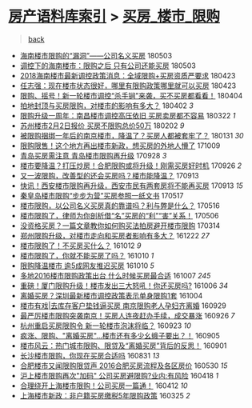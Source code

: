 [房产语料库索引](../../README.md)  > [买房_楼市_限购](买房_楼市_限购.md)
====
> [back](../README.md)

- [海南楼市限购的“漏洞”——公司名义买房](http://jkwz.applinzi.com/ittc/7098881600492405770.html#%E6%B5%B7%E5%8D%97%E6%A5%BC%E5%B8%82%E9%99%90%E8%B4%AD%E7%9A%84%E2%80%9C%E6%BC%8F%E6%B4%9E%E2%80%9D%E2%80%94%E2%80%94%E5%85%AC%E5%8F%B8%E5%90%8D%E4%B9%89%E4%B9%B0%E6%88%BF) 180503  
- [调控下的海南楼市：限购之后 只有公司还能买房](http://jkwz.applinzi.com/ittc/7098810092705285131.html#%E8%B0%83%E6%8E%A7%E4%B8%8B%E7%9A%84%E6%B5%B7%E5%8D%97%E6%A5%BC%E5%B8%82%EF%BC%9A%E9%99%90%E8%B4%AD%E4%B9%8B%E5%90%8E+%E5%8F%AA%E6%9C%89%E5%85%AC%E5%8F%B8%E8%BF%98%E8%83%BD%E4%B9%B0%E6%88%BF) 180503  
- [2018海南楼市最新调控政策消息：全域限购+买房资质严要求](http://jkwz.applinzi.com/ittc/7095217086668473361.html#2018%E6%B5%B7%E5%8D%97%E6%A5%BC%E5%B8%82%E6%9C%80%E6%96%B0%E8%B0%83%E6%8E%A7%E6%94%BF%E7%AD%96%E6%B6%88%E6%81%AF%EF%BC%9A%E5%85%A8%E5%9F%9F%E9%99%90%E8%B4%AD%2B%E4%B9%B0%E6%88%BF%E8%B5%84%E8%B4%A8%E4%B8%A5%E8%A6%81%E6%B1%82) 180423  
- [任志强：现在楼市状态很好，哪里有限购政策哪里就可以买房](http://jkwz.applinzi.com/ittc/7095120738011055115.html#%E4%BB%BB%E5%BF%97%E5%BC%BA%EF%BC%9A%E7%8E%B0%E5%9C%A8%E6%A5%BC%E5%B8%82%E7%8A%B6%E6%80%81%E5%BE%88%E5%A5%BD%EF%BC%8C%E5%93%AA%E9%87%8C%E6%9C%89%E9%99%90%E8%B4%AD%E6%94%BF%E7%AD%96%E5%93%AA%E9%87%8C%E5%B0%B1%E5%8F%AF%E4%BB%A5%E4%B9%B0%E6%88%BF) 180423  
- [限购、摇号！新一轮楼市调控“杀手锏”来袭，买不买房都看看！](http://jkwz.applinzi.com/ittc/7088113432455021579.html#%E9%99%90%E8%B4%AD%E3%80%81%E6%91%87%E5%8F%B7%EF%BC%81%E6%96%B0%E4%B8%80%E8%BD%AE%E6%A5%BC%E5%B8%82%E8%B0%83%E6%8E%A7%E2%80%9C%E6%9D%80%E6%89%8B%E9%94%8F%E2%80%9D%E6%9D%A5%E8%A2%AD%EF%BC%8C%E4%B9%B0%E4%B8%8D%E4%B9%B0%E6%88%BF%E9%83%BD%E7%9C%8B%E7%9C%8B%EF%BC%81) 180404  
- [拍地封顶与买房限购，对楼市的影响有多大？](http://jkwz.applinzi.com/ittc/7087462507654677514.html#%E6%8B%8D%E5%9C%B0%E5%B0%81%E9%A1%B6%E4%B8%8E%E4%B9%B0%E6%88%BF%E9%99%90%E8%B4%AD%EF%BC%8C%E5%AF%B9%E6%A5%BC%E5%B8%82%E7%9A%84%E5%BD%B1%E5%93%8D%E6%9C%89%E5%A4%9A%E5%A4%A7%EF%BC%9F) 180402 *3* 
- [限购升级一周年：南昌楼市调控高压依旧 买房卖房都不容易](http://jkwz.applinzi.com/ittc/7083337311930811408.html#%E9%99%90%E8%B4%AD%E5%8D%87%E7%BA%A7%E4%B8%80%E5%91%A8%E5%B9%B4%EF%BC%9A%E5%8D%97%E6%98%8C%E6%A5%BC%E5%B8%82%E8%B0%83%E6%8E%A7%E9%AB%98%E5%8E%8B%E4%BE%9D%E6%97%A7+%E4%B9%B0%E6%88%BF%E5%8D%96%E6%88%BF%E9%83%BD%E4%B8%8D%E5%AE%B9%E6%98%93) 180322 *1* 
- [苏州楼市2月2日报价 买房不限购总价50万](http://jkwz.applinzi.com/ittc/7065377796560258054.html#%E8%8B%8F%E5%B7%9E%E6%A5%BC%E5%B8%822%E6%9C%882%E6%97%A5%E6%8A%A5%E4%BB%B7+%E4%B9%B0%E6%88%BF%E4%B8%8D%E9%99%90%E8%B4%AD%E6%80%BB%E4%BB%B750%E4%B8%87) 180202 *9* 
- [被限购捆绑一年后的南京楼市，降温了？买房人都被套牢了？](http://jkwz.applinzi.com/ittc/7064745266924487697.html#%E8%A2%AB%E9%99%90%E8%B4%AD%E6%8D%86%E7%BB%91%E4%B8%80%E5%B9%B4%E5%90%8E%E7%9A%84%E5%8D%97%E4%BA%AC%E6%A5%BC%E5%B8%82%EF%BC%8C%E9%99%8D%E6%B8%A9%E4%BA%86%EF%BC%9F%E4%B9%B0%E6%88%BF%E4%BA%BA%E9%83%BD%E8%A2%AB%E5%A5%97%E7%89%A2%E4%BA%86%EF%BC%9F) 180131 *30* 
- [限购限售！这个地方再出楼市新政，想买房的外地人懵了](http://jkwz.applinzi.com/ittc/7022515461122688016.html#%E9%99%90%E8%B4%AD%E9%99%90%E5%94%AE%EF%BC%81%E8%BF%99%E4%B8%AA%E5%9C%B0%E6%96%B9%E5%86%8D%E5%87%BA%E6%A5%BC%E5%B8%82%E6%96%B0%E6%94%BF%EF%BC%8C%E6%83%B3%E4%B9%B0%E6%88%BF%E7%9A%84%E5%A4%96%E5%9C%B0%E4%BA%BA%E6%87%B5%E4%BA%86) 171009  
- [青岛买房需注意 青岛楼市限购再升级](http://jkwz.applinzi.com/ittc/7018378915813524497.html#%E9%9D%92%E5%B2%9B%E4%B9%B0%E6%88%BF%E9%9C%80%E6%B3%A8%E6%84%8F+%E9%9D%92%E5%B2%9B%E6%A5%BC%E5%B8%82%E9%99%90%E8%B4%AD%E5%86%8D%E5%8D%87%E7%BA%A7) 170928 *3* 
- [楼市要降温？打压炒房！合肥限购或将升级！刚需买房好时机](http://jkwz.applinzi.com/ittc/7017692395901289489.html#%E6%A5%BC%E5%B8%82%E8%A6%81%E9%99%8D%E6%B8%A9%EF%BC%9F%E6%89%93%E5%8E%8B%E7%82%92%E6%88%BF%EF%BC%81%E5%90%88%E8%82%A5%E9%99%90%E8%B4%AD%E6%88%96%E5%B0%86%E5%8D%87%E7%BA%A7%EF%BC%81%E5%88%9A%E9%9C%80%E4%B9%B0%E6%88%BF%E5%A5%BD%E6%97%B6%E6%9C%BA) 170926 *2* 
- [又一波限购，改善型的还会买房吗？楼市能降温？](http://jkwz.applinzi.com/ittc/7012836462096286737.html#%E5%8F%88%E4%B8%80%E6%B3%A2%E9%99%90%E8%B4%AD%EF%BC%8C%E6%94%B9%E5%96%84%E5%9E%8B%E7%9A%84%E8%BF%98%E4%BC%9A%E4%B9%B0%E6%88%BF%E5%90%97%EF%BC%9F%E6%A5%BC%E5%B8%82%E8%83%BD%E9%99%8D%E6%B8%A9%EF%BC%9F) 170913  
- [快讯！西安楼市限购再升级，西安市民有两套房将不能再买房](http://jkwz.applinzi.com/ittc/7012833219681190929.html#%E5%BF%AB%E8%AE%AF%EF%BC%81%E8%A5%BF%E5%AE%89%E6%A5%BC%E5%B8%82%E9%99%90%E8%B4%AD%E5%86%8D%E5%8D%87%E7%BA%A7%EF%BC%8C%E8%A5%BF%E5%AE%89%E5%B8%82%E6%B0%91%E6%9C%89%E4%B8%A4%E5%A5%97%E6%88%BF%E5%B0%86%E4%B8%8D%E8%83%BD%E5%86%8D%E4%B9%B0%E6%88%BF) 170913 *15* 
- [秦皇岛楼市限购“步步为营”买房参照一纸文书](http://jkwz.applinzi.com/ittc/6968686904424793092.html#%E7%A7%A6%E7%9A%87%E5%B2%9B%E6%A5%BC%E5%B8%82%E9%99%90%E8%B4%AD%E2%80%9C%E6%AD%A5%E6%AD%A5%E4%B8%BA%E8%90%A5%E2%80%9D%E4%B9%B0%E6%88%BF%E5%8F%82%E7%85%A7%E4%B8%80%E7%BA%B8%E6%96%87%E4%B9%A6) 170517  
- [楼市限购，以公司名义买房真的靠谱吗？利与弊是什么？](http://jkwz.applinzi.com/ittc/6968198630476350469.html#%E6%A5%BC%E5%B8%82%E9%99%90%E8%B4%AD%EF%BC%8C%E4%BB%A5%E5%85%AC%E5%8F%B8%E5%90%8D%E4%B9%89%E4%B9%B0%E6%88%BF%E7%9C%9F%E7%9A%84%E9%9D%A0%E8%B0%B1%E5%90%97%EF%BC%9F%E5%88%A9%E4%B8%8E%E5%BC%8A%E6%98%AF%E4%BB%80%E4%B9%88%EF%BC%9F) 170516  
- [楼市限购了，律师为你剖析借“名”买房的“利”“害”关系！](http://jkwz.applinzi.com/ittc/6964597084761097220.html#%E6%A5%BC%E5%B8%82%E9%99%90%E8%B4%AD%E4%BA%86%EF%BC%8C%E5%BE%8B%E5%B8%88%E4%B8%BA%E4%BD%A0%E5%89%96%E6%9E%90%E5%80%9F%E2%80%9C%E5%90%8D%E2%80%9D%E4%B9%B0%E6%88%BF%E7%9A%84%E2%80%9C%E5%88%A9%E2%80%9D%E2%80%9C%E5%AE%B3%E2%80%9D%E5%85%B3%E7%B3%BB%EF%BC%81) 170506  
- [没资格买房？一篇文章教你如何购买法拍房避开楼市限购](http://jkwz.applinzi.com/ittc/6944889052661810180.html#%E6%B2%A1%E8%B5%84%E6%A0%BC%E4%B9%B0%E6%88%BF%EF%BC%9F%E4%B8%80%E7%AF%87%E6%96%87%E7%AB%A0%E6%95%99%E4%BD%A0%E5%A6%82%E4%BD%95%E8%B4%AD%E4%B9%B0%E6%B3%95%E6%8B%8D%E6%88%BF%E9%81%BF%E5%BC%80%E6%A5%BC%E5%B8%82%E9%99%90%E8%B4%AD) 170314  
- [郑州限购升级，对楼市走向和买房者影响有多大？](http://jkwz.applinzi.com/ittc/6914559014011929604.html#%E9%83%91%E5%B7%9E%E9%99%90%E8%B4%AD%E5%8D%87%E7%BA%A7%EF%BC%8C%E5%AF%B9%E6%A5%BC%E5%B8%82%E8%B5%B0%E5%90%91%E5%92%8C%E4%B9%B0%E6%88%BF%E8%80%85%E5%BD%B1%E5%93%8D%E6%9C%89%E5%A4%9A%E5%A4%A7%EF%BC%9F) 161222 *27* 
- [楼市限购了！不买房买什么？](http://jkwz.applinzi.com/ittc/6888069112646861829.html#%E6%A5%BC%E5%B8%82%E9%99%90%E8%B4%AD%E4%BA%86%EF%BC%81%E4%B8%8D%E4%B9%B0%E6%88%BF%E4%B9%B0%E4%BB%80%E4%B9%88%EF%BC%9F) 161012 *9* 
- [楼市限购了，你就不能买房了吗？](http://jkwz.applinzi.com/ittc/6887401753145771013.html#%E6%A5%BC%E5%B8%82%E9%99%90%E8%B4%AD%E4%BA%86%EF%BC%8C%E4%BD%A0%E5%B0%B1%E4%B8%8D%E8%83%BD%E4%B9%B0%E6%88%BF%E4%BA%86%E5%90%97%EF%BC%9F) 161010 *1* 
- [限购降温楼市 逾5成网友推迟买房](http://jkwz.applinzi.com/ittc/6887373446605964292.html#%E9%99%90%E8%B4%AD%E9%99%8D%E6%B8%A9%E6%A5%BC%E5%B8%82+%E9%80%BE5%E6%88%90%E7%BD%91%E5%8F%8B%E6%8E%A8%E8%BF%9F%E4%B9%B0%E6%88%BF) 161010 *5* 
- [多地2016楼市限购政策出台 什么时候买房最合适](http://jkwz.applinzi.com/ittc/6886279080013464581.html#%E5%A4%9A%E5%9C%B02016%E6%A5%BC%E5%B8%82%E9%99%90%E8%B4%AD%E6%94%BF%E7%AD%96%E5%87%BA%E5%8F%B0+%E4%BB%80%E4%B9%88%E6%97%B6%E5%80%99%E4%B9%B0%E6%88%BF%E6%9C%80%E5%90%88%E9%80%82) 161007 *245* 
- [重磅！厦门限购升级！楼市发出三大怒吼！你还买房吗?](http://jkwz.applinzi.com/ittc/6885856069401707524.html#%E9%87%8D%E7%A3%85%EF%BC%81%E5%8E%A6%E9%97%A8%E9%99%90%E8%B4%AD%E5%8D%87%E7%BA%A7%EF%BC%81%E6%A5%BC%E5%B8%82%E5%8F%91%E5%87%BA%E4%B8%89%E5%A4%A7%E6%80%92%E5%90%BC%EF%BC%81%E4%BD%A0%E8%BF%98%E4%B9%B0%E6%88%BF%E5%90%97%3F) 161006 *34* 
- [离婚买房？深圳最新楼市调控政策表示单身限购1套](http://jkwz.applinzi.com/ittc/6885272262382453765.html#%E7%A6%BB%E5%A9%9A%E4%B9%B0%E6%88%BF%EF%BC%9F%E6%B7%B1%E5%9C%B3%E6%9C%80%E6%96%B0%E6%A5%BC%E5%B8%82%E8%B0%83%E6%8E%A7%E6%94%BF%E7%AD%96%E8%A1%A8%E7%A4%BA%E5%8D%95%E8%BA%AB%E9%99%90%E8%B4%AD1%E5%A5%97) 161004  
- [楼市有戏|去库存客户垫钱逼买房 南京限购老人孕妇齐离婚](http://jkwz.applinzi.com/ittc/6883209863110329349.html#%E6%A5%BC%E5%B8%82%E6%9C%89%E6%88%8F%7C%E5%8E%BB%E5%BA%93%E5%AD%98%E5%AE%A2%E6%88%B7%E5%9E%AB%E9%92%B1%E9%80%BC%E4%B9%B0%E6%88%BF+%E5%8D%97%E4%BA%AC%E9%99%90%E8%B4%AD%E8%80%81%E4%BA%BA%E5%AD%95%E5%A6%87%E9%BD%90%E7%A6%BB%E5%A9%9A) 160929  
- [最严厉楼市限购突袭南京！买房人连夜赶办手续，成交暴涨](http://jkwz.applinzi.com/ittc/6881950955951621124.html#%E6%9C%80%E4%B8%A5%E5%8E%89%E6%A5%BC%E5%B8%82%E9%99%90%E8%B4%AD%E7%AA%81%E8%A2%AD%E5%8D%97%E4%BA%AC%EF%BC%81%E4%B9%B0%E6%88%BF%E4%BA%BA%E8%BF%9E%E5%A4%9C%E8%B5%B6%E5%8A%9E%E6%89%8B%E7%BB%AD%EF%BC%8C%E6%88%90%E4%BA%A4%E6%9A%B4%E6%B6%A8) 160926 *7* 
- [杭州重启买房限购令 新一轮楼市泡沫将临？](http://jkwz.applinzi.com/ittc/6881089030430655492.html#%E6%9D%AD%E5%B7%9E%E9%87%8D%E5%90%AF%E4%B9%B0%E6%88%BF%E9%99%90%E8%B4%AD%E4%BB%A4+%E6%96%B0%E4%B8%80%E8%BD%AE%E6%A5%BC%E5%B8%82%E6%B3%A1%E6%B2%AB%E5%B0%86%E4%B8%B4%EF%BC%9F) 160923 *10* 
- [疯涨、限购、&quot;离婚买房&quot;...楼市还有多少幺蛾子要出？！](http://jkwz.applinzi.com/ittc/6874342669790217220.html#%E7%96%AF%E6%B6%A8%E3%80%81%E9%99%90%E8%B4%AD%E3%80%81%26quot%3B%E7%A6%BB%E5%A9%9A%E4%B9%B0%E6%88%BF%26quot%3B...%E6%A5%BC%E5%B8%82%E8%BF%98%E6%9C%89%E5%A4%9A%E5%B0%91%E5%B9%BA%E8%9B%BE%E5%AD%90%E8%A6%81%E5%87%BA%EF%BC%9F%EF%BC%81) 160905  
- [楼市风云：热门城市限购、限贷及“离婚买房”背后的反思！](http://jkwz.applinzi.com/ittc/6872906057000682501.html#%E6%A5%BC%E5%B8%82%E9%A3%8E%E4%BA%91%EF%BC%9A%E7%83%AD%E9%97%A8%E5%9F%8E%E5%B8%82%E9%99%90%E8%B4%AD%E3%80%81%E9%99%90%E8%B4%B7%E5%8F%8A%E2%80%9C%E7%A6%BB%E5%A9%9A%E4%B9%B0%E6%88%BF%E2%80%9D%E8%83%8C%E5%90%8E%E7%9A%84%E5%8F%8D%E6%80%9D%EF%BC%81) 160901  
- [长沙楼市限购，你现在买房合适吗](http://jkwz.applinzi.com/ittc/6872589427947340804.html#%E9%95%BF%E6%B2%99%E6%A5%BC%E5%B8%82%E9%99%90%E8%B4%AD%EF%BC%8C%E4%BD%A0%E7%8E%B0%E5%9C%A8%E4%B9%B0%E6%88%BF%E5%90%88%E9%80%82%E5%90%97) 160831 *13* 
- [合肥楼市又闻限购限贷声 2016合肥买房流程及各区房价](http://jkwz.applinzi.com/ittc/6837978080450446340.html#%E5%90%88%E8%82%A5%E6%A5%BC%E5%B8%82%E5%8F%88%E9%97%BB%E9%99%90%E8%B4%AD%E9%99%90%E8%B4%B7%E5%A3%B0+2016%E5%90%88%E8%82%A5%E4%B9%B0%E6%88%BF%E6%B5%81%E7%A8%8B%E5%8F%8A%E5%90%84%E5%8C%BA%E6%88%BF%E4%BB%B7) 160530 *15* 
- [沪上楼市限购再次&quot;加码&quot; 公司买房避限购?业内:有风险](http://jkwz.applinzi.com/ittc/6822375478690055173.html#%E6%B2%AA%E4%B8%8A%E6%A5%BC%E5%B8%82%E9%99%90%E8%B4%AD%E5%86%8D%E6%AC%A1%26quot%3B%E5%8A%A0%E7%A0%81%26quot%3B+%E5%85%AC%E5%8F%B8%E4%B9%B0%E6%88%BF%E9%81%BF%E9%99%90%E8%B4%AD%3F%E4%B8%9A%E5%86%85%3A%E6%9C%89%E9%A3%8E%E9%99%A9) 160418 *1* 
- [合理绕开上海楼市限购！公司买房一篇通！](http://jkwz.applinzi.com/ittc/6820220606830085124.html#%E5%90%88%E7%90%86%E7%BB%95%E5%BC%80%E4%B8%8A%E6%B5%B7%E6%A5%BC%E5%B8%82%E9%99%90%E8%B4%AD%EF%BC%81%E5%85%AC%E5%8F%B8%E4%B9%B0%E6%88%BF%E4%B8%80%E7%AF%87%E9%80%9A%EF%BC%81) 160412 *10* 
- [上海楼市新政：非户籍买房缴税5年限购政策](http://jkwz.applinzi.com/ittc/6813474040941380612.html#%E4%B8%8A%E6%B5%B7%E6%A5%BC%E5%B8%82%E6%96%B0%E6%94%BF%EF%BC%9A%E9%9D%9E%E6%88%B7%E7%B1%8D%E4%B9%B0%E6%88%BF%E7%BC%B4%E7%A8%8E5%E5%B9%B4%E9%99%90%E8%B4%AD%E6%94%BF%E7%AD%96) 160325 *2* 
